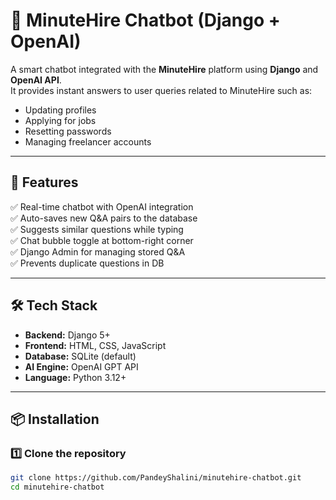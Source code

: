 # 🤖 MinuteHire Chatbot (Django + OpenAI)

A smart chatbot integrated with the **MinuteHire** platform using **Django** and **OpenAI API**.  
It provides instant answers to user queries related to MinuteHire such as:
- Updating profiles
- Applying for jobs
- Resetting passwords
- Managing freelancer accounts

---

## 🚀 Features

✅ Real-time chatbot with OpenAI integration  
✅ Auto-saves new Q&A pairs to the database  
✅ Suggests similar questions while typing  
✅ Chat bubble toggle at bottom-right corner  
✅ Django Admin for managing stored Q&A  
✅ Prevents duplicate questions in DB  

---

## 🛠️ Tech Stack

- **Backend:** Django 5+
- **Frontend:** HTML, CSS, JavaScript
- **Database:** SQLite (default)
- **AI Engine:** OpenAI GPT API
- **Language:** Python 3.12+

---

## 📦 Installation

### 1️⃣ Clone the repository
```bash
git clone https://github.com/PandeyShalini/minutehire-chatbot.git
cd minutehire-chatbot
